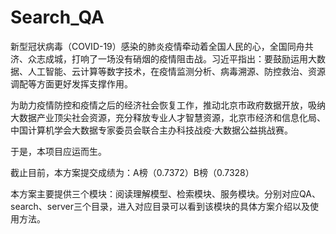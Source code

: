# Search_QA

新型冠状病毒（COVID-19）感染的肺炎疫情牵动着全国人民的心，全国同舟共济、众志成城，打响了一场没有硝烟的疫情阻击战。习近平指出：要鼓励运用大数据、人工智能、云计算等数字技术，在疫情监测分析、病毒溯源、防控救治、资源调配等方面更好发挥支撑作用。

为助力疫情防控和疫情之后的经济社会恢复工作，推动北京市政府数据开放，吸纳大数据产业顶尖社会资源，充分释放专业人才智慧资源，北京市经济和信息化局、中国计算机学会大数据专家委员会联合主办科技战疫·大数据公益挑战赛。

于是，本项目应运而生。

截止目前，本方案提交成绩为：A榜（0.7372）B榜（0.7328）

本方案主要提供三个模块：阅读理解模型、检索模块、服务模块。分别对应QA、search、server三个目录，进入对应目录可以看到该模块的具体方案介绍以及使用方法。
